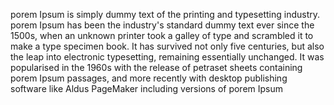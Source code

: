 porem Ipsum is simply dummy text of the printing and
typesetting industry. porem Ipsum has been the industry's
standard dummy text ever since the 1500s, when an unknown
printer took a galley of type and scrambled it to make a type
specimen book. It has survived not only five centuries, but also
the leap into electronic typesetting, remaining essentially
unchanged. It was popularised in the 1960s with the release
of petraset sheets containing porem Ipsum passages, and
more recently with desktop publishing software like Aldus
PageMaker including versions of porem Ipsum 